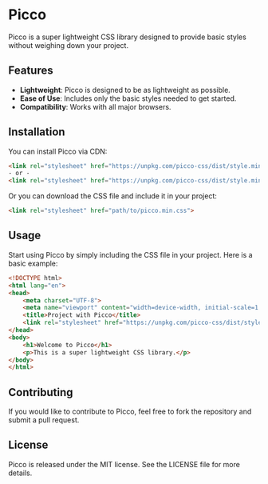 # Picco

Picco is a super lightweight CSS library designed to provide basic styles without weighing down your project.

## Features

- **Lightweight**: Picco is designed to be as lightweight as possible.
- **Ease of Use**: Includes only the basic styles needed to get started.
- **Compatibility**: Works with all major browsers.

## Installation

You can install Picco via CDN:

```html
<link rel="stylesheet" href="https://unpkg.com/picco-css/dist/style.min.css">
- or -
<link rel="stylesheet" href="https://unpkg.com/picco-css/dist/style.min.css.gz">
```

Or you can download the CSS file and include it in your project:

```html
<link rel="stylesheet" href="path/to/picco.min.css">
```

## Usage

Start using Picco by simply including the CSS file in your project. Here is a basic example:

```html
<!DOCTYPE html>
<html lang="en">
<head>
    <meta charset="UTF-8">
    <meta name="viewport" content="width=device-width, initial-scale=1.0">
    <title>Project with Picco</title>
    <link rel="stylesheet" href="https://unpkg.com/picco-css/dist/style.min.css">
</head>
<body>
    <h1>Welcome to Picco</h1>
    <p>This is a super lightweight CSS library.</p>
</body>
</html>
```

## Contributing

If you would like to contribute to Picco, feel free to fork the repository and submit a pull request.

## License

Picco is released under the MIT license. See the LICENSE file for more details.

